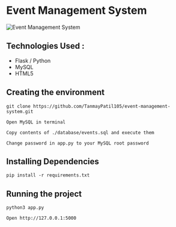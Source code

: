 # Event Management System
![Event Management System](https://user-images.githubusercontent.com/92677342/201507545-7f4b62dd-e31a-4f77-9777-71734b620ce7.png)

## Technologies Used :

- Flask / Python
- MySQL
- HTML5

## Creating the environment

```
git clone https://github.com/TanmayPatil105/event-management-system.git
```

```
Open MySQL in terminal
```

```
Copy contents of ./database/events.sql and execute them
```

```
Change password in app.py to your MySQL root password
```

## Installing Dependencies

```
pip install -r requirements.txt
```

## Running the project

```
python3 app.py
```

```
Open http://127.0.0.1:5000
```
